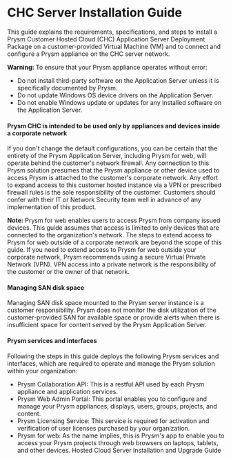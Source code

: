﻿# CHC Server Installation Guide
This guide explains the requirements, specifications, and steps to install a Prysm Customer Hosted Cloud (CHC) Application Server Deployment Package on a customer-provided Virtual Machine (VM) and to connect and configure a Prysm appliance on the CHC server network. 

**Warning:** To ensure that your Prysm appliance operates without error: 

- Do not install third-party software on the Application Server unless it is specifically documented by Prysm.
- Do not update Windows OS device drivers on the Application Server.
- Do not enable Windows update or updates for any installed software on the Application Server.
#### Prysm CHC is intended to be used only by appliances and devices inside a corporate network
If you don't change the default configurations, you can be certain that the entirety of the Prysm Application Server, including Prysm for web, will operate behind the customer's network firewall. Any connection to this Prysm solution presumes that the Prysm appliance or other device used to access Prysm is attached to the customer's corporate network. Any effort to expand access to this customer hosted instance via a VPN or prescribed firewall rules is the sole responsibility of the customer. Customers should confer with their IT or Network Security team well in advance of any implementation of this product.

**Note:** Prysm for web enables users to access Prysm from company issued devices. This guide assumes that access is limited to only devices that are connected to the organization's network. The steps to extend access to Prysm for web outside of a corporate network are beyond the scope of this guide. If you need to extend access to Prysm for web outside your corporate network, Prysm recommends using a secure Virtual Private Network (VPN). VPN access into a private network is the responsibility of the customer or the owner of that network.
#### Managing SAN disk space
Managing SAN disk space mounted to the Prysm server instance is a customer responsibility. Prysm does not monitor the disk utilization of the customer-provided SAN for available space or provide alerts when there is insufficient space for content served by the Prysm Application Server.
#### Prysm services and interfaces
Following the steps in this guide deploys the following Prysm services and interfaces, which are required to operate and manage the Prysm solution within your organization:

- Prysm Collaboration API: This is a restful API used by each Prysm appliance and application services.
- Prysm Web Admin Portal: This portal enables you to configure and manage your Prysm appliances, displays, users, groups, projects, and content.
- Prysm Licensing Service: This service is required for activation and verification of user licenses purchased by your organization.
- Prysm for web: As the name implies, this is Prysm's app to enable you to access your Prysm projects through web browsers on laptops, tablets, and other devices. Hosted Cloud Server Installation and Upgrade Guide

